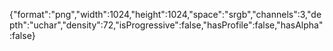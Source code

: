 {"format":"png","width":1024,"height":1024,"space":"srgb","channels":3,"depth":"uchar","density":72,"isProgressive":false,"hasProfile":false,"hasAlpha":false}